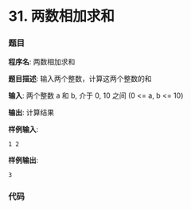 # 31. 两数相加求和

### 题目

**程序名**: 两数相加求和

**题目描述**: 输入两个整数，计算这两个整数的和

**输入**: 两个整数 a 和 b, 介于 0, 10 之间 (0 <= a, b <= 10)

<!-- 看来mt的语法高亮对markdown不是很友好 -->

**输出**: 计算结果

**样例输入**:

```text
1 2
```

**样例输出**:

```text
3
```

### 代码

```cpp

```